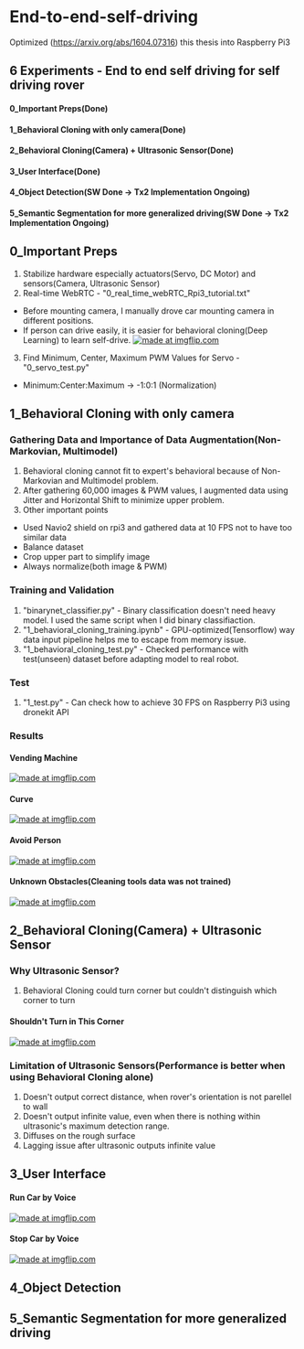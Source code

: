 # End-to-end-self-driving
Optimized (https://arxiv.org/abs/1604.07316) this thesis into Raspberry Pi3

## 6 Experiments - End to end self driving for self driving rover
#### 0_Important Preps(Done)
#### 1_Behavioral Cloning with only camera(Done)
#### 2_Behavioral Cloning(Camera) + Ultrasonic Sensor(Done)
#### 3_User Interface(Done)
#### 4_Object Detection(SW Done -> Tx2 Implementation Ongoing)
#### 5_Semantic Segmentation for more generalized driving(SW Done -> Tx2 Implementation Ongoing)

## 0_Important Preps
1) Stabilize hardware especially actuators(Servo, DC Motor) and sensors(Camera, Ultrasonic Sensor)
2) Real-time WebRTC - "0_real_time_webRTC_Rpi3_tutorial.txt"
- Before mounting camera, I manually drove car mounting camera in different positions.
- If person can drive easily, it is easier for behavioral cloning(Deep Learning) to learn self-drive.
<a href="https://imgflip.com/gif/2vfl6v"><img src="https://i.imgflip.com/2vfl6v.gif" title="made at imgflip.com"/></a>
3) Find Minimum, Center, Maximum PWM Values for Servo - "0_servo_test.py"
- Minimum:Center:Maximum -> -1:0:1 (Normalization)


## 1_Behavioral Cloning with only camera
### Gathering Data and Importance of Data Augmentation(Non-Markovian, Multimodel)
1) Behavioral cloning cannot fit to expert's behavioral because of Non-Markovian and Multimodel problem.
2) After gathering 60,000 images & PWM values, I augmented data using Jitter and Horizontal Shift to minimize upper problem.
3) Other important points
- Used Navio2 shield on rpi3 and gathered data at 10 FPS not to have too similar data
- Balance dataset
- Crop upper part to simplify image
- Always normalize(both image & PWM)

### Training and Validation
1) "binarynet_classifier.py" - Binary classification doesn't need heavy model. I used the same script when I did binary classifiaction.
2) "1_behavioral_cloning_training.ipynb" - GPU-optimized(Tensorflow) way data input pipeline helps me to escape from memory issue.
3) "1_behavioral_cloning_test.py" - Checked performance with test(unseen) dataset before adapting model to real robot.

### Test
1) "1_test.py" - Can check how to achieve 30 FPS on Raspberry Pi3 using dronekit API

### Results
#### Vending Machine
<a href="https://imgflip.com/gif/2v62p0"><img src="https://i.imgflip.com/2v62p0.gif" title="made at imgflip.com"/></a>
#### Curve
<a href="https://imgflip.com/gif/2v62y6"><img src="https://i.imgflip.com/2v62y6.gif" title="made at imgflip.com"/></a>
#### Avoid Person
<a href="https://imgflip.com/gif/2v63dj"><img src="https://i.imgflip.com/2v63dj.gif" title="made at imgflip.com"/></a>
#### Unknown Obstacles(Cleaning tools data was not trained)
<a href="https://imgflip.com/gif/2v63ok"><img src="https://i.imgflip.com/2v63ok.gif" title="made at imgflip.com"/></a>

## 2_Behavioral Cloning(Camera) + Ultrasonic Sensor
### Why Ultrasonic Sensor?
1) Behavioral Cloning could turn corner but couldn't distinguish which corner to turn
#### Shouldn't Turn in This Corner
<a href="https://imgflip.com/gif/2vfne5"><img src="https://i.imgflip.com/2vfne5.gif" title="made at imgflip.com"/></a>
### Limitation of Ultrasonic Sensors(Performance is better when using Behavioral Cloning alone)
1) Doesn't output correct distance, when rover's orientation is not parellel to wall
2) Doesn't output infinite value, even when there is nothing within ultrasonic's maximum detection range.
3) Diffuses on the rough surface
4) Lagging issue after ultrasonic outputs infinite value

## 3_User Interface
#### Run Car by Voice
<a href="https://imgflip.com/gif/2vflym"><img src="https://i.imgflip.com/2vflym.gif" title="made at imgflip.com"/></a>
#### Stop Car by Voice
<a href="https://imgflip.com/gif/2vfm06"><img src="https://i.imgflip.com/2vfm06.gif" title="made at imgflip.com"/></a>

## 4_Object Detection

## 5_Semantic Segmentation for more generalized driving
